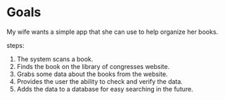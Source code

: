 # Goals
My wife wants a simple app that she can use to help organize her books.

steps:
1. The system scans a book.
2. Finds the book on the library of congresses website.
3. Grabs some data about the books from the website.
4. Provides the user the ability to check and verify the data.
5. Adds the data to a database for easy searching in the future.

